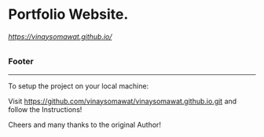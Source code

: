 # Portfolio Website.
###### https://vinaysomawat.github.io/

### Footer
------------------------------------------------------------------
To setup the project on your local machine:

Visit https://github.com/vinaysomawat/vinaysomawat.github.io.git and follow the Instructions!

Cheers and many thanks to the original Author!
